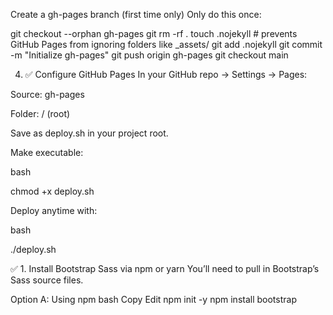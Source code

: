 Create a gh-pages branch (first time only)
Only do this once:


git checkout --orphan gh-pages
git rm -rf .
touch .nojekyll   # prevents GitHub Pages from ignoring folders like _assets/
git add .nojekyll
git commit -m "Initialize gh-pages"
git push origin gh-pages
git checkout main


4. ✅ Configure GitHub Pages
In your GitHub repo → Settings → Pages:

Source: gh-pages

Folder: / (root)



Save as deploy.sh in your project root.

Make executable:

bash

chmod +x deploy.sh

Deploy anytime with:

bash

./deploy.sh


✅ 1. Install Bootstrap Sass via npm or yarn
You’ll need to pull in Bootstrap’s Sass source files.

Option A: Using npm
bash
Copy
Edit
npm init -y
npm install bootstrap